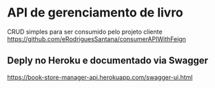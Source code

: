 # API de gerenciamento de livro
CRUD simples para ser consumido pelo projeto cliente https://github.com/eRodriguesSantana/consumerAPIWithFeign

## Deply no Heroku e documentado via Swagger
https://book-store-manager-api.herokuapp.com/swagger-ui.html
